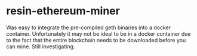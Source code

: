 # resin-ethereum-miner

Was easy to integrate the pre-compiled geth binaries into a docker container.   Unfortunately it may not be ideal to be in a docker container due to the fact that the entire blockchain needs to be downloaded before you can mine.  Still investigating.
